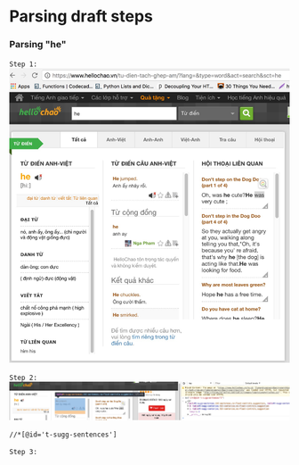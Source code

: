 # Parsing draft steps

### Parsing "he"

`Step 1:`
![he Step1](images/search_he_1.jpg)

`Step 2:`
![he Step2](images/search_he_2.jpg)

```xpath
//*[@id='t-sugg-sentences']
```

`Step 3:`